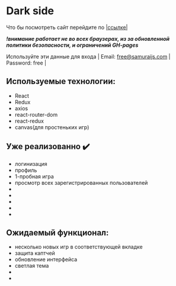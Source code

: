 # Dark side
Что бы посмотреть сайт перейдите по  [|ссылке|](https://e1ford.github.io/SocialNetwork/) 

 ***!внимание работает не во всех браузерах, из за обновленной политики безопасности, и ограничений GH-pages***

Используйте эти данные для входа | Email: free@samuraijs.com | Password: free |

## Используемые технологии:
+ React 
+ Redux
+ axios 
+ react-router-dom
+ react-redux
+ canvas(для простеньких игр)

## Уже реализованно :heavy_check_mark:

+ логинизация
+ профиль
+ 1-пробная игра
+ просмотр всех зарегистрированных пользователей
+ 
+ 
+ 
+ 
+ 

## Ожидаемый функционал:
+ несколько новых игр в соответствующей вкладке
+ защита каптчей
+ обновление интерфейса
+ светлая тема
+ 
+ 

